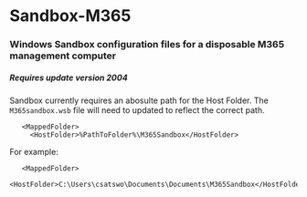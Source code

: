# Sandbox-M365
### Windows Sandbox configuration files for a disposable M365 management computer
##### Requires update version 2004
Sandbox currently requires an abosulte path for the Host Folder.  The `M365sandbox.wsb` file will need to updated to reflect the correct path.
```
   <MappedFolder>
     <HostFolder>%PathToFolder%\M365Sandbox</HostFolder>
```
For example:
```
   <MappedFolder>
     <HostFolder>C:\Users\csatswo\Documents\Documents\M365Sandbox</HostFolder>
```
